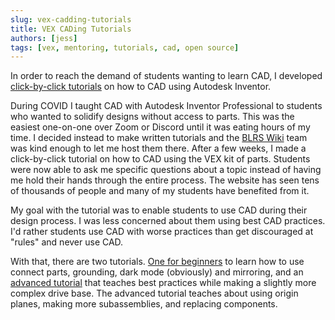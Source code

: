 ```yaml
---
slug: vex-cadding-tutorials
title: VEX CADing Tutorials
authors: [jess]
tags: [vex, mentoring, tutorials, cad, open source]
---
```


In order to reach the demand of students wanting to learn CAD, I developed [click-by-click tutorials](https://wiki.purduesigbots.com/vex-cad/making-a-chassis) on how to CAD using Autodesk Inventor.

<!--truncate-->

During COVID I taught CAD with Autodesk Inventor Professional to students who wanted to solidify designs without access to parts.  This was the easiest one-on-one over Zoom or Discord until it was eating hours of my time.  I decided instead to make written tutorials and the [BLRS Wiki](https://wiki.purduesigbots.com/) team was kind enough to let me host them there.  After a few weeks, I made a click-by-click tutorial on how to CAD using the VEX kit of parts.  Students were now able to ask me specific questions about a topic instead of having me hold their hands through the entire process.  The website has seen tens of thousands of people and many of my students have benefited from it. 

My goal with the tutorial was to enable students to use CAD during their design process.  I was less concerned about them using best CAD practices.  I'd rather students use CAD with worse practices than get discouraged at "rules" and never use CAD.  

With that, there are two tutorials.  [One for beginners](https://wiki.purduesigbots.com/vex-cad/making-a-chassis/inventor-chassis) to learn how to use connect parts, grounding, dark mode (obviously) and mirroring, and an [advanced tutorial](https://wiki.purduesigbots.com/vex-cad/making-a-chassis/inventor-chassis-best-practices) that teaches best practices while making a slightly more complex drive base.  The advanced tutorial teaches about using origin planes, making more subassemblies, and replacing components.

